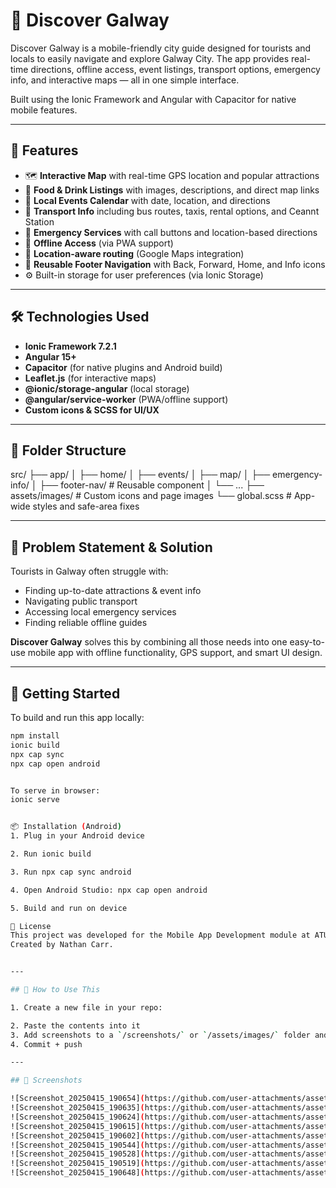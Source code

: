 # 📍 Discover Galway

Discover Galway is a mobile-friendly city guide designed for tourists and locals to easily navigate and explore Galway City. The app provides real-time directions, offline access, event listings, transport options, emergency info, and interactive maps — all in one simple interface.

Built using the Ionic Framework and Angular with Capacitor for native mobile features.

---

## 📱 Features

- 🗺️ **Interactive Map** with real-time GPS location and popular attractions
- 🍔 **Food & Drink Listings** with images, descriptions, and direct map links
- 🎉 **Local Events Calendar** with date, location, and directions
- 🚖 **Transport Info** including bus routes, taxis, rental options, and Ceannt Station
- 🚨 **Emergency Services** with call buttons and location-based directions
- 📡 **Offline Access** (via PWA support)
- 📍 **Location-aware routing** (Google Maps integration)
- 🔘 **Reusable Footer Navigation** with Back, Forward, Home, and Info icons
- ⚙️ Built-in storage for user preferences (via Ionic Storage)

---

## 🛠️ Technologies Used

- **Ionic Framework 7.2.1**
- **Angular 15+**
- **Capacitor** (for native plugins and Android build)
- **Leaflet.js** (for interactive maps)
- **@ionic/storage-angular** (local storage)
- **@angular/service-worker** (PWA/offline support)
- **Custom icons & SCSS for UI/UX**

---

## 📂 Folder Structure

src/ ├── app/ │ ├── home/ │ ├── events/ │ ├── map/ │ ├── emergency-info/ │ ├── footer-nav/ # Reusable component │ └── ... ├── assets/images/ # Custom icons and page images └── global.scss # App-wide styles and safe-area fixes


---

## 🧠 Problem Statement & Solution

Tourists in Galway often struggle with:

- Finding up-to-date attractions & event info
- Navigating public transport
- Accessing local emergency services
- Finding reliable offline guides

**Discover Galway** solves this by combining all those needs into one easy-to-use mobile app with offline functionality, GPS support, and smart UI design.

---

## 🚀 Getting Started

To build and run this app locally:

```bash
npm install
ionic build
npx cap sync
npx cap open android


To serve in browser:
ionic serve


📦 Installation (Android)
1. Plug in your Android device

2. Run ionic build

3. Run npx cap sync android

4. Open Android Studio: npx cap open android

5. Build and run on device

📄 License
This project was developed for the Mobile App Development module at ATU Galway, 2025.
Created by Nathan Carr.


---

## 📝 How to Use This

1. Create a new file in your repo:

2. Paste the contents into it
3. Add screenshots to a `/screenshots/` or `/assets/images/` folder and link them if you want
4. Commit + push

---

## 📸 Screenshots

![Screenshot_20250415_190654](https://github.com/user-attachments/assets/a387c065-729f-4895-9acf-073b0f0421d8)
![Screenshot_20250415_190635](https://github.com/user-attachments/assets/48eb55bc-7bbf-406b-b525-707571ad6dfa)
![Screenshot_20250415_190624](https://github.com/user-attachments/assets/18aef23b-da6f-4c8b-a662-b487ea729d9f)
![Screenshot_20250415_190615](https://github.com/user-attachments/assets/ae9b8531-73eb-48cf-9fe7-9f5fdbb7d070)
![Screenshot_20250415_190602](https://github.com/user-attachments/assets/fbb3b5d7-0d78-4884-824c-33c43c18f0b0)
![Screenshot_20250415_190544](https://github.com/user-attachments/assets/559a6f38-8904-43ac-9494-ee2be5c52ee4)
![Screenshot_20250415_190528](https://github.com/user-attachments/assets/e7769ec9-5110-4229-976e-59ce35cb1659)
![Screenshot_20250415_190519](https://github.com/user-attachments/assets/7560f802-7905-401c-ab5b-3ce450991127)
![Screenshot_20250415_190648](https://github.com/user-attachments/assets/2c184b9f-1a19-439a-86d0-a72c025fef25)

